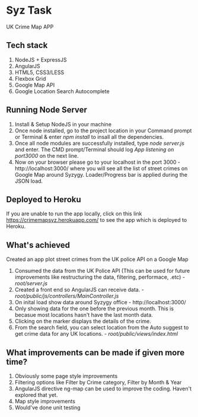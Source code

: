 # Syz Task
UK Crime Map APP

## Tech stack
1. NodeJS + ExpressJS
2. AngularJS
3. HTML5, CSS3/LESS
4. Flexbox Grid
5. Google Map API
6. Google Location Search Autocomplete

## Running Node Server
1. Install & Setup NodeJS in your machine
2. Once node installed, go to the project location in your Command prompt or Terminal & enter *npm install* to insall all the dependencies.
3. Once all node modules are successfully installed, type *node server.js* and enter. The CMD prompt/Terminal should log *App listening on port3000* on the next line.
4. Now on your browser please go to your localhost in the port 3000 - http://localhost:3000/ where you will see all the list of street crimes on Google Map around Syzygy. Loader/Progress bar is applied during the JSON load.

## Deployed to Heroku
If you are unable to run the app locally, click on this link https://crimemapsyz.herokuapp.com/ to see the app which is deployed to Heroku.

## What's achieved
Created an app plot street crimes from the UK police API on a Google Map

1. Consumed the data from the UK Police API (This can be used for future improvements like restructuring the data, filtering, performace, .etc) - *root/server.js*
2. Created a front end so AngularJS can receive data. -  *root/public/js/controllers/MainController.js*
3. On inital load show data around Syzygy office - http://localhost:3000/
4. Only showing data for the one before the previous month. This is becasue most locations hasn't have the last month data. 
5. Clicking on the marker displays the details of the crime.
6. From the search field, you can select location from the Auto suggest to get crime data for any UK locations. - *root/public/views/index.html*

## What improvements can be made if given more time?

1. Obviously some page style improvements
2. Filtering options like Filter by Crime category, Filter by Month & Year
3. AngularJS directive ng-map can be used to improve the coding. Haven't explored that yet.
4. Map style improvements
5. Would've done unit testing
